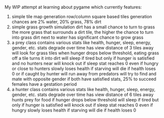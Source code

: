 My WIP attempt at learning about pygame which currently features:
1. simple tile map generation
row/column square based tiles
generation chances are 2% water, 20% grass, 78% dirt
2. simple grass growth simulation
dirt has a small chance to turn to grass
the more grass that surrounds a dirt tile, the higher the chance to turn into grass
dirt next to water has significant chance to grow grass
3. a prey class
contains various stats like health, hunger, sleep, energy, gender, etc.
stats degrade over time
has view distance of 3 tiles away
will look for grass tiles when hunger drops below threshold, eating grass off a tile turns it into dirt
will sleep if tired but only if hunger is satisfied and no hunters near
will knock out if sleep stat reaches 0 even if hungry or close to hunters
slowly loses health if starving
will die if health loses 0 or if caught by hunter
will run away from predators
will try to find and mate with opposite gender if both have satisfied stats, 25% to succeed
females have a gestation period
4. a hunter class
contains various stats like health, hunger, sleep, energy, gender, etc.
stats degrade over time
has view distance of 6 tiles away
hunts prey for food if hunger drops below threshold
will sleep if tired but only if hunger is satisfied
will knock out if sleep stat reaches 0 even if hungry
slowly loses health if starving
will die if health loses 0
